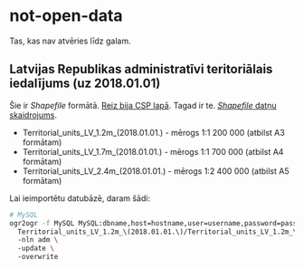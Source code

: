 # not-open-data

Tas, kas nav atvēries līdz galam.

## Latvijas Republikas administratīvi teritoriālais iedalījums (uz 2018.01.01)

Šie ir *Shapefile* formātā. [Reiz bija CSP lapā](https://www.csb.gov.lv/lv/statistika/kartes-un-telpiskie-dati). Tagad ir te. [*Shapefile* datņu skaidrojums](https://www.csb.gov.lv/sites/default/files/tile/Shapefile/2010/Shapefile_datnes_skaidrojums_teritorialas_vienibas.pdf).

* Territorial_units_LV_1.2m_(2018.01.01.) - mērogs 1:1 200 000 (atbilst A3 formātam)	
* Territorial_units_LV_1.7m_(2018.01.01.) - mērogs 1:1 700 000 (atbilst A4 formātam)	
* Territorial_units_LV_2.4m_(2018.01.01.) - mērogs 1:2 400 000 (atbilst A5 formātam)

Lai ieimportētu datubāzē, daram šādi:

```bash
# MySQL
ogr2ogr -f MySQL MySQL:dbname,host=hostname,user=username,password=password \ 
  Territorial_units_LV_1.2m_\(2018.01.01.\)/Territorial_units_LV_1.2m_\(2018.01.01.\).shp \ 
  -nln adm \ 
  -update \ 
  -overwrite
```
